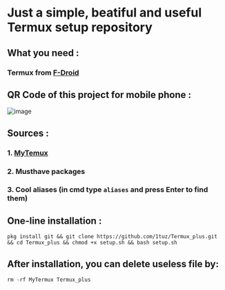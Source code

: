 # Just a simple, beatiful and useful Termux setup repository
## What you need :
### Termux from [F-Droid](https://f-droid.org/ru/packages/com.termux)
## QR Code of this project for mobile phone :
![image](https://user-images.githubusercontent.com/58532577/183144744-edfc4ca9-a3a1-4cc6-b844-93827777b684.png)
## Sources :
### 1. [MyTemux](https://github.com/mayTermux/myTermux)
### 2. Musthave packages
### 3. Cool aliases (in cmd type ```aliases``` and press Enter to find them)
## One-line installation :
```
pkg install git && git clone https://github.com/1tuz/Termux_plus.git && cd Termux_plus && chmod +x setup.sh && bash setup.sh
```
## After installation, you can delete useless file by:
```
rm -rf MyTermux Termux_plus
```
